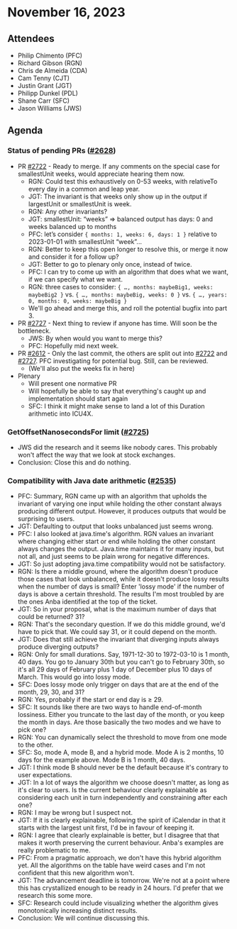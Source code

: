 # November 16, 2023

## Attendees
- Philip Chimento (PFC)
- Richard Gibson (RGN)
- Chris de Almeida (CDA)
- Cam Tenny (CJT)
- Justin Grant (JGT)
- Philipp Dunkel (PDL)
- Shane Carr (SFC)
- Jason Williams (JWS)

## Agenda

### Status of pending PRs ([#2628](https://github.com/tc39/proposal-temporal/issues/2628))
- PR [#2722](https://github.com/tc39/proposal-temporal/pull/2722) - Ready to merge. If any comments on the special case for smallestUnit weeks, would appreciate hearing them now.
    - RGN: Could test this exhaustively on 0-53 weeks, with relativeTo every day in a common and leap year.
    - JGT: The invariant is that weeks only show up in the output if largestUnit or smallestUnit is week.
    - RGN: Any other invariants?
    - JGT: smallestUnit: “weeks” ⇒ balanced output has days: 0 and weeks balanced up to months
    - PFC: let’s consider `{ months: 1, weeks: 6, days: 1 }` relative to 2023-01-01 with smallestUnit “week”...
    - RGN: Better to keep this open longer to resolve this, or merge it now and consider it for a follow up?
    - JGT: Better to go to plenary only once, instead of twice.
    - PFC: I can try to come up with an algorithm that does what we want, if we can specify what we want.
    - RGN: three cases to consider: `{ …, months: maybeBig1, weeks: maybeBig2 }` vs. `{ …, months: maybeBig, weeks: 0 }` vs. `{ …, years: 0, months: 0, weeks: maybeBig }`
    - We'll go ahead and merge this, and roll the potential bugfix into part 3.
- PR [#2727](https://github.com/tc39/proposal-temporal/pull/2727) - Next thing to review if anyone has time. Will soon be the bottleneck.
    - JWS: By when would you want to merge this?
    - PFC: Hopefully mid next week.
- PR [#2612](https://github.com/tc39/proposal-temporal/pull/2612) - Only the last commit, the others are split out into [#2722](https://github.com/tc39/proposal-temporal/pull/2722) and [#2727](https://github.com/tc39/proposal-temporal/pull/2727). PFC investigating for potential bug. Still, can be reviewed.
    - (We'll also put the weeks fix in here)
- Plenary
    - Will present one normative PR
    - Will hopefully be able to say that everything's caught up and implementation should start again
    - SFC: I think it might make sense to land a lot of this Duration arithmetic into ICU4X.

### GetOffsetNanosecondsFor limit ([#2725](https://github.com/tc39/proposal-temporal/issues/2725))
- JWS did the research and it seems like nobody cares. This probably won't affect the way that we look at stock exchanges.
- Conclusion: Close this and do nothing.

### Compatibility with Java date arithmetic ([#2535](https://github.com/tc39/proposal-temporal/issues/2535))
- PFC: Summary, RGN came up with an algorithm that upholds the invariant of varying one input while holding the other constant always producing different output. However, it produces outputs that would be surprising to users.
- JGT: Defaulting to output that looks unbalanced just seems wrong.
- PFC: I also looked at java.time's algorithm. RGN values an invariant where changing either start or end while holding the other constant always changes the output. Java.time maintains it for many inputs, but not all, and just seems to be plain wrong for negative differences.
- JGT: So just adopting java.time compatibility would not be satisfactory.
- RGN: Is there a middle ground, where the algorithm doesn't produce those cases that look unbalanced, while it doesn't produce lossy results when the number of days is small? Enter 'lossy mode' if the number of days is above a certain threshold. The results I'm most troubled by are the ones Anba identified at the top of the ticket.
- JGT: So in your proposal, what is the maximum number of days that could be returned? 31?
- RGN: That's the secondary question. If we do this middle ground, we'd have to pick that. We could say 31, or it could depend on the month.
- JGT: Does that still achieve the invariant that diverging inputs always produce diverging outputs?
- RGN: Only for small durations. Say, 1971-12-30 to 1972-03-10 is 1 month, 40 days. You go to January 30th but you can't go to February 30th, so it's all 29 days of February plus 1 day of December plus 10 days of March. This would go into lossy mode.
- SFC: Does lossy mode only trigger on days that are at the end of the month, 29, 30, and 31?
- RGN: Yes, probably if the start or end day is ≥ 29.
- SFC: It sounds like there are two ways to handle end-of-month lossiness. Either you truncate to the last day of the month, or you keep the month in days. Are those basically the two modes and we have to pick one?
- RGN: You can dynamically select the threshold to move from one mode to the other.
- SFC: So, mode A, mode B, and a hybrid mode. Mode A is 2 months, 10 days for the example above. Mode B is 1 month, 40 days.
- JGT: I think mode B should never be the default because it's contrary to user expectations.
- JGT: In a lot of ways the algorithm we choose doesn't matter, as long as it's clear to users. Is the current behaviour clearly explainable as considering each unit in turn independently and constraining after each one?
- RGN: I may be wrong but I suspect not.
- JGT: If it is clearly explainable, following the spirit of iCalendar in that it starts with the largest unit first, I'd be in favour of keeping it.
- RGN: I agree that clearly explainable is better, but I disagree that that makes it worth preserving the current behaviour. Anba's examples are really problematic to me.
- PFC: From a pragmatic approach, we don't have this hybrid algorithm yet. All the algorithms on the table have weird cases and I'm not confident that this new algorithm won't.
- JGT: The advancement deadline is tomorrow. We're not at a point where this has crystallized enough to be ready in 24 hours. I'd prefer that we research this some more.
- SFC: Research could include visualizing whether the algorithm gives monotonically increasing distinct results.
- Conclusion: We will continue discussing this.